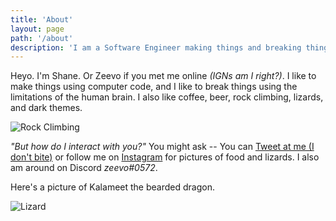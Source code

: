 ```yaml
---
title: 'About'
layout: page
path: '/about'
description: 'I am a Software Engineer making things and breaking things. I also like lizards and rock climbing.'
---
```


Heyo. I'm Shane. Or Zeevo if you met me online _(IGNs am I right?)_. I like to make things using computer code, and I like to break things using the limitations of the human brain. I also like coffee, beer, rock climbing, lizards, and dark themes.

![Rock Climbing](https://scontent-iad3-1.cdninstagram.com/vp/e4d5178d8c9f3db59d5492d81d540401/5E127FC4/t51.2885-15/sh0.08/e35/s750x750/67390580_507221233377188_3964135464389981601_n.jpg?_nc_ht=scontent-iad3-1.cdninstagram.com)

_"But how do I interact with you?"_ You might ask -- You can [Tweet at me (I don't bite)](https://twitter.com/zeevosec) or follow me on [Instagram](https://instagram.com/zeevosec) for pictures of food and lizards. I also am around on Discord _zeevo#0572_.

Here's a picture of Kalameet the bearded dragon.

![Lizard](https://scontent-iad3-1.cdninstagram.com/vp/df7d7977680ff0ca29c9d0643bf63371/5E06FB50/t51.2885-15/sh0.08/e35/s750x750/67111888_146619286427328_1892552359384793284_n.jpg?_nc_ht=scontent-iad3-1.cdninstagram.com)
